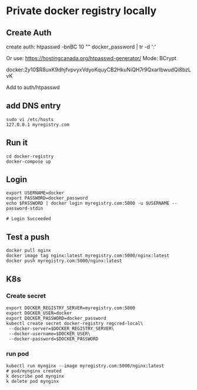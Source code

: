 # Private docker registry locally
## Create Auth

create auth:
htpasswd -bnBC 10 "" docker_password | tr -d ':'

Or use: https://hostingcanada.org/htpasswd-generator/
Mode: BCrypt

docker:$2y$10$R8uxK9dhjfvpvyxVdyoKquyCB2HkuNiQH7r9QxarIbwudQi8bzLvK

Add to auth/htpasswd


## add DNS entry
~~~
sudo vi /etc/hosts
127.0.0.1 myregistry.com
~~~

## Run it
~~~
cd docker-registry
docker-compose up
~~~

## Login
~~~
export USERNAME=docker
export PASSWORD=docker_password
echo $PASSWORD | docker login myregistry.com:5000 -u $USERNAME --password-stdin

# Login Succeeded
~~~

## Test a push
~~~
docker pull nginx
docker image tag nginx:latest myregistry.com:5000/nginx:latest
docker push myregistry.com:5000/nginx:latest
~~~

## K8s

### Create secret
~~~
export DOCKER_REGISTRY_SERVER=myregistry.com:5000
export DOCKER_USER=docker
export DOCKER_PASSWORD=docker_password
kubectl create secret docker-registry regcred-local\
 --docker-server=$DOCKER_REGISTRY_SERVER\
 --docker-username=$DOCKER_USER\
 --docker-password=$DOCKER_PASSWORD
~~~

### run pod
~~~
kubectl run mynginx --image myregistry.com:5000/nginx:latest
# pod/mynginx created
k describe pod mynginx
k delete pod mynginx
~~~
